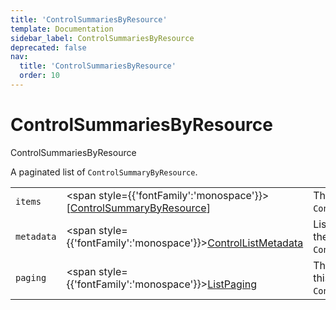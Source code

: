 ```yaml
---
title: 'ControlSummariesByResource'
template: Documentation
sidebar_label: ControlSummariesByResource
deprecated: false
nav:
  title: 'ControlSummariesByResource'
  order: 10
---
```


# ControlSummariesByResource

<div style={{'fontFamily':'monospace'}}><span style={{'fontSize':'1.5rem','fontWeight':500}}>ControlSummariesByResource</span></div>



A paginated list of `ControlSummaryByResource`.

| | | |
| -- | -- | -- |
| `items` | <span style={{'fontFamily':'monospace'}}>[<a href="/guardrails/docs/reference/graphql/object/ControlSummaryByResource">ControlSummaryByResource</a>]</span> | The `items` for this page of `ControlSummariesByResource`. |
| `metadata` | <span style={{'fontFamily':'monospace'}}><a href="/guardrails/docs/reference/graphql/object/ControlListMetadata">ControlListMetadata</a></span> | List metadata information for the instance of `ControlSummariesByResource`. |
| `paging` | <span style={{'fontFamily':'monospace'}}><a href="/guardrails/docs/reference/graphql/object/ListPaging">ListPaging</a></span> | The `paging` information for this page of `ControlSummariesByResource`. |